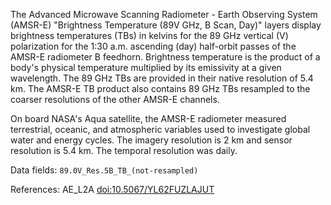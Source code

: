 The Advanced Microwave Scanning Radiometer - Earth Observing System (AMSR-E) "Brightness Temperature (89V GHz, B Scan, Day)" layers display brightness temperatures (TBs) in kelvins for the 89 GHz vertical (V) polarization for the 1:30 a.m. ascending (day) half-orbit passes of the AMSR-E radiometer B feedhorn. Brightness temperature is the product of a body's physical temperature multiplied by its emissivity at a given wavelength. The 89 GHz TBs are provided in their native resolution of 5.4 km. The AMSR-E TB product also contains 89 GHz TBs resampled to the coarser resolutions of the other AMSR-E channels.

On board NASA's Aqua satellite, the AMSR-E radiometer measured terrestrial, oceanic, and atmospheric variables used to investigate global water and energy cycles. The imagery resolution is 2 km and sensor resolution is 5.4 km. The temporal resolution was daily.

Data fields: `89.0V_Res.5B_TB_(not-resampled)`

References: AE_L2A [doi:10.5067/YL62FUZLAJUT](https://doi.org/10.5067/YL62FUZLAJUT)